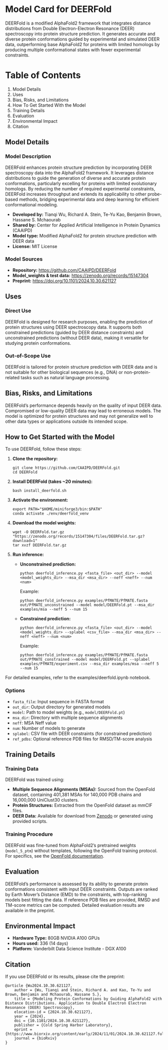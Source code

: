 # Model Card for DEERFold

DEERFold is a modified AlphaFold2 framework that integrates distance distributions from Double Electron-Electron Resonance (DEER) spectroscopy into protein structure prediction. It generates accurate and diverse protein conformations guided by experimental and simulated DEER data, outperforming base AlphaFold2 for proteins with limited homologs by producing multiple conformational states with fewer experimental constraints.

# Table of Contents

1. Model Details
2. Uses
3. Bias, Risks, and Limitations
4. How To Get Started With the Model
5. Training Details
6. Evaluation
7. Environmental Impact
8. Citation

## Model Details

### Model Description

DEERFold enhances protein structure prediction by incorporating DEER spectroscopy data into the AlphaFold2 framework. It leverages distance distributions to guide the generation of diverse and accurate protein conformations, particularly excelling for proteins with limited evolutionary homologs. By reducing the number of required experimental constraints, DEERFold increases throughput and extends its applicability to other probe-based methods, bridging experimental data and deep learning for efficient conformational modeling.

- **Developed by:** Tianqi Wu, Richard A. Stein, Te-Yu Kao, Benjamin Brown, Hassane S. Mchaourab
- **Shared by:** Center for Applied Artificial Intelligence in Protein Dynamics (CAAIPD)
- **Model type:** Modified AlphaFold2 for protein structure prediction with DEER data
- **License:** MIT License

### Model Sources

- **Repository:** https://github.com/CAAIPD/DEERFold
- **Model_weights & test data:** https://zenodo.org/records/15147304
- **Preprint:** https://doi.org/10.1101/2024.10.30.621127

## Uses

### Direct Use

DEERFold is designed for research purposes, enabling the prediction of protein structures using DEER spectroscopy data. It supports both constrained predictions (guided by DEER distance constraints) and unconstrained predictions (without DEER data), making it versatile for studying protein conformations.

### Out-of-Scope Use

DEERFold is tailored for protein structure prediction with DEER data and is not suitable for other biological sequences (e.g., DNA) or non-protein-related tasks such as natural language processing.

## Bias, Risks, and Limitations

DEERFold’s performance depends heavily on the quality of input DEER data. Compromised or low-quality DEER data may lead to erroneous models. The model is optimized for protein structures and may not generalize well to other data types or applications outside its intended scope.

## How to Get Started with the Model

To use DEERFold, follow these steps:

1. **Clone the repository:**

   ```
   git clone https://github.com/CAAIPD/DEERFold.git
   cd DEERFold
   ```

2. **Install DEERFold (takes \~20 minutes):**

   ```
   bash install_deerfold.sh
   ```

3. **Activate the environment:**

   ```
   export PATH="$HOME/miniforge3/bin:$PATH"
   conda activate ./env/deerfold_venv
   ```

4. **Download the model weights:**

   ```
   wget -O DEERFold.tar.gz "https://zenodo.org/records/15147304/files/DEERFold.tar.gz?download=1"
   tar xvzf DEERFold.tar.gz
   ```

5. **Run inference:**

   - **Unconstrained prediction:**

     ```
     python deerfold_inference.py <fasta_file> <out_dir> --model <model_weights_dir> --msa_dir <msa_dir> --neff <neff> --num <num>
     ```

     Example:

     ```
     python deerfold_inference.py examples/PfMATE/PfMATE.fasta out/PfMATE_unconstrained --model model/DEERFold.pt --msa_dir examples/msa --neff 5 --num 15
     ```
   - **Constrained prediction:**

     ```
     python deerfold_inference.py <fasta_file> <out_dir> --model <model_weights_dir> --splabel <csv_file> --msa_dir <msa_dir> --neff <neff> --num <num>
     ```

     Example:

     ```
     python deerfold_inference.py examples/PfMATE/PfMATE.fasta out/PfMATE_constrained --model model/DEERFold.pt --splabel examples/PfMATE/experiment.csv --msa_dir examples/msa --neff 5 --num 15
     ```

For detailed examples, refer to the examples/deerfold.ipynb notebook.

### Options

- `fasta_file`: Input sequence in FASTA format
- `out_dir`: Output directory for generated models
- `model`: Path to model weights (e.g., `model/DEERFold.pt`)
- `msa_dir`: Directory with multiple sequence alignments
- `neff`: MSA Neff value
- `num`: Number of models to generate
- `splabel`: CSV file with DEER constraints (for constrained prediction)
- `ref_pdbs`: Optional reference PDB files for RMSD/TM-score analysis

## Training Details

### Training Data

DEERFold was trained using:

- **Multiple Sequence Alignments (MSAs):** Sourced from the OpenFold dataset, containing 401,381 MSAs for 140,000 PDB chains and 16,000,000 UniClust30 clusters.
- **Protein Structures:** Extracted from the OpenFold dataset as mmCIF files.
- **DEER Data:** Available for download from [Zenodo](https://zenodo.org/records/1514730) or generated using provided scripts.

### Training Procedure

DEERFold was fine-tuned from AlphaFold2’s pretrained weights (`model_5_ptm`) without templates, following the OpenFold training protocol. For specifics, see the [OpenFold documentation](https://openfold.readthedocs.io/en/latest/).

## Evaluation

DEERFold’s performance is assessed by its ability to generate protein conformations consistent with input DEER constraints. Outputs are ranked by Earth Mover’s Distance (EMD) to the constraints, with top-ranking models best fitting the data. If reference PDB files are provided, RMSD and TM-score metrics can be computed. Detailed evaluation results are available in the preprint.

## Environmental Impact

- **Hardware Type:** 80GB NVIDIA A100 GPUs
- **Hours used:** 336 (14 days)
- **Platform:** Vanderbilt Data Science Institute - DGX A100

## Citation

If you use DEERFold or its results, please cite the preprint:

```
@article {Wu2024.10.30.621127,
	author = {Wu, Tianqi and Stein, Richard A. and Kao, Te-Yu and Brown, Benjamin and Mchaourab, Hassane S.},
	title = {Modeling Protein Conformations by Guiding AlphaFold2 with Distance Distributions. Application to Double Electron Electron Resonance (DEER) Spectroscopy},
	elocation-id = {2024.10.30.621127},
	year = {2024},
	doi = {10.1101/2024.10.30.621127},
	publisher = {Cold Spring Harbor Laboratory},
	eprint = {https://www.biorxiv.org/content/early/2024/11/01/2024.10.30.621127.full.pdf},
	journal = {bioRxiv}
}
```
